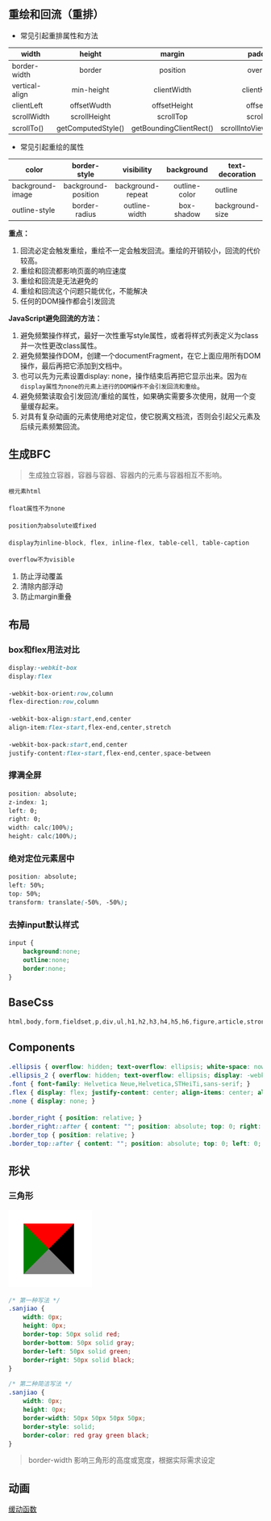 ## 重绘和回流（重排）

- 常见引起重排属性和方法

width | height  |  margin  |  padding |  display
-----|:-----:|:-----:|:-----:|-----
border-width | border |position |overflow|font-size
vertical-align| min-height | clientWidth|clientHeight|clientTop
clientLeft| offsetWudth |offsetHeight |offsetTop|offsetLeft
scrollWidth| scrollHeight |scrollTop |scrollLeft|scrollIntoView()
scrollTo()| getComputedStyle() |getBoundingClientRect() |scrollIntoViewIfNeeded()|

- 常见引起重绘的属性

color | border-style  |  visibility  |  background |  text-decoration
-----|:-----:|:-----:|:-----:|-----
background-image | background-position |background-repeat |outline-color|outline
outline-style| border-radius | outline-width|box-shadow|background-size

**重点：**

1. 回流必定会触发重绘，重绘不一定会触发回流。重绘的开销较小，回流的代价较高。
2. 重绘和回流都影响页面的响应速度
3. 重绘和回流是无法避免的
4. 重绘和回流这个问题只能优化，不能解决
5. 任何的DOM操作都会引发回流

**JavaScript避免回流的方法：**

1. 避免频繁操作样式，最好一次性重写style属性，或者将样式列表定义为class并一次性更改class属性。
2. 避免频繁操作DOM，创建一个documentFragment，在它上面应用所有DOM操作，最后再把它添加到文档中。
3. 也可以先为元素设置display: none，操作结束后再把它显示出来。因为`在display属性为none的元素上进行的DOM操作不会引发回流和重绘`。
4. 避免频繁读取会引发回流/重绘的属性，如果确实需要多次使用，就用一个变量缓存起来。
5. 对具有复杂动画的元素使用绝对定位，使它脱离文档流，否则会引起父元素及后续元素频繁回流。

## 生成BFC

> 生成独立容器，容器与容器、容器内的元素与容器相互不影响。

```css
根元素html

float属性不为none

position为absolute或fixed

display为inline-block, flex, inline-flex, table-cell, table-caption

overflow不为visible
```

1. 防止浮动覆盖
2. 清除内部浮动
3. 防止margin重叠

## 布局

### box和flex用法对比

```css
display:-webkit-box
display:flex

-webkit-box-orient:row,column
flex-direction:row,column

-webkit-box-align:start,end,center
align-item:flex-start,flex-end,center,stretch

-webkit-box-pack:start,end,center
justify-content:flex-start,flex-end,center,space-between
```

### 撑满全屏

```css
position: absolute;
z-index: 1;
left: 0;
right: 0;
width: calc(100%);
height: calc(100%); 
```

### 绝对定位元素居中

```css
position: absolute;
left: 50%;
top: 50%;
transform: translate(-50%, -50%);
```

### 去掉input默认样式
```css
input {
    background:none;  
    outline:none;  
    border:none;
}
```

## BaseCss

```css
html,body,form,fieldset,p,div,ul,h1,h2,h3,h4,h5,h6,figure,article,strong,dl,dd{border:0;outline:0;margin:0;padding:0;-webkit-tap-highlight-color:rgba(0,0,0,0);-webkit-text-size-adjust:none}*{-webkit-touch-callout:none;-webkit-user-select:none;margin:0;padding:0;font-family:Arial}input,textarea{-webkit-touch-callout:inherit;-webkit-user-select:text}body,html{width:100%;height:100%}body{background-color:#edf0f5;overflow-x:hidden}ul{list-style:none}a{text-decoration:none!important;outline:0;display:block}a:hover,a:active{outline:0}em,i{font-style:normal}img{border:0 none;vertical-align:middle;width:100%}:focus{outline:0}
```

## Components

```css
.ellipsis { overflow: hidden; text-overflow: ellipsis; white-space: nowrap; }
.ellipsis_2 { overflow: hidden; text-overflow: ellipsis; display: -webkit-box; -webkit-line-clamp: 2; -webkit-box-orient: vertical; }
.font { font-family: Helvetica Neue,Helvetica,STHeiTi,sans-serif; }
.flex { display: flex; justify-content: center; align-items: center; align-content: center; flex-wrap: wrap;}
.none { display: none; }

.border_right { position: relative; }
.border_right::after { content: ""; position: absolute; top: 0; right: 0; bottom: 0; width: 1px; background: #E4E4E4; transform: scaleX(0.5); transform-origin: right top; }
.border_top { position: relative; }
.border_top::after { content: ""; position: absolute; top: 0; left: 0; right: 0; height: 1px; background: #E4E4E4; transform: scaleY(0.5); transform-origin: left top; }
```

## 形状

### 三角形

![](./asset/image/css/sanjiao.png)

```css
/* 第一种写法 */
.sanjiao {
    width: 0px;
    height: 0px;
    border-top: 50px solid red;
    border-bottom: 50px solid gray;
    border-left: 50px solid green;
    border-right: 50px solid black;
}
```

```css
/* 第二种简洁写法 */
.sanjiao {
    width: 0px;
    height: 0px;
    border-width: 50px 50px 50px 50px;
    border-style: solid;
    border-color: red gray green black;
}
```

> border-width 影响三角形的高度或宽度，根据实际需求设定

## 动画

[缓动函数](https://www.xuanfengge.com/easeing/easeing/#)